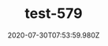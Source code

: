 ---
title: test-579
date: 2020-07-30T07:53:59.980Z
banner_subcontent: asdfsf
category: Guides & Toolkits
focus: Improving workplace culture
role: Line manager/supervisor
organisation_size: Small (10-49 employees)
industry: Law & Legal Services
content: Lorem ipsum dolor sit amet, consectetur adipiscing elit, sed do eiusmod tempor incididunt ut labore et dolore magna aliqua. Ut enim ad minim veniam, quis nostrud exercitation ullamco laboris nisi ut aliquip ex ea commodo consequat. Duis aute irure dolor in reprehenderit in voluptate velit esse cillum dolore eu fugiat nulla pariatur. Excepteur sint occaecat cupidatat non proident, sunt in culpa qui officia deserunt mollit anim id est laborum.
---